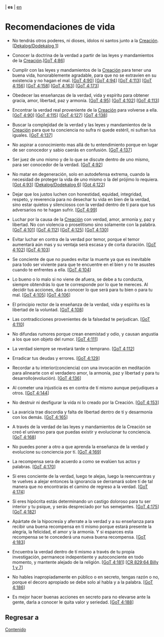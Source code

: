 | **es** | [en](../english/life-recommendations.md) 

# Recomendaciones de vida

- No tendrás otros poderes, ni dioses, ídolos ni santos junto a la [Creación](./definiciones.md/#creacion). [[Dekalog/Dodekalog 1](./referencias.md/#DD)]
- Conocer la doctrina de la verdad a partir de las leyes y mandamientos de la [Creación](./definiciones.md/#creacion).[[GoT 4:86](./referencias.md/#GoT)]
- Cumplir con las leyes y mandamientos de la [Creación](./definiciones.md/#creacion) para tener una buena vida, honorablemente agradable, para que no se extravíen en su existencia y no hagan el mal. [[GoT 4:90](./referencias.md/#GoT)] [[GoT 4:94](./referencias.md/#GoT)] [[GoT 4:113](./referencias.md/#GoT)] [[GoT 4:156](./referencias.md/#GoT)] [[GoT 4:158](./referencias.md/#GoT)] [[GoT 4:163](./referencias.md/#GoT)] [[GoT 4:173](./referencias.md/#GoT)]
- Obedecer las enseñanzas de la verdad, vida y espíritu para obtener gracia, amor, libertad, paz y armonía. [[GoT 4:95](./referencias.md/#GoT)] [[GoT 4:102](./referencias.md/#GoT)] [[GoT 4:113](./referencias.md/#GoT)]
- Encontrar la verdad real proveniente de la [Creación](./definiciones.md/#creacion) para volverse a ella. [[GoT 4:90](./referencias.md/#GoT)] [[GoT 4:115](./referencias.md/#GoT)] [[GoT 4:127](./referencias.md/#GoT)] [[GoT 4:138](./referencias.md/#GoT)]
- Buscar la complejidad de la verdad y las leyes y mandamientos de la [Creación](./definiciones.md/#creacion) para que tu conciencia no sufra ni quede estéril, ni sufran tus iguales. [[GoT 4:137](./referencias.md/#GoT)]
- No aspirar a conocimiento mas allá de tu entendimiento porque en lugar de ser conocedor y sabio caerás en confusión. [[GoT 4:137](./referencias.md/#GoT)]
- Ser juez de uno mismo y de lo que se discute dentro de uno mismo, para ser conocedor de la verdad. [[GoT 4:92](./referencias.md/#GoT)]
- No matar en degeneración, solo en autodefensa extrema, cuando la necesidad de proteger la vida de uno mismo o la del prójimo lo requiera. [[Got 4:93](./referencias.md/#GoT)] [[Dekalog/Dodekalog 6](./referencias.md/#DD)] [[Got 4:122](./referencias.md/#GoT)] 
- Dejar que los justos luchen con honestidad, equidad, integridad, respeto, y reverencia para no desechar tu vida en bien de la verdad, sino estar quietos y silenciosos con la verdad dentro de tí para que tus adversarios no te hagan sufrir. [[GoT 4:99](./referencias.md/#GoT)]
- Luchar por la causa de la [Creación](./definiciones.md/#creacion) con verdad, amor, armonía y, paz y libertad. No con violencia o proselitismo sino solamente con la palabra. [[GoT 4:101](./referencias.md/#GoT)] [[GoT 4:112](./referencias.md/#GoT)] [[GoT 4:125](./referencias.md/#GoT)] [[GoT 4:130](./referencias.md/#GoT)]
- Evitar luchar en contra de la verdad por temor, porque el temor aumentará aún mas y su ventaja será escasa y de corta duración. [[GoT 4:102](./referencias.md/#GoT)] [[GoT 4:103](./referencias.md/#GoT)]
- Se conciente de que no puedes evitar la muerte ya que es inevitable para todo ser viviente para que te encuentre en el bien y no te asustes cuando te enfrentes a ella. [[GoT 4:104](./referencias.md/#GoT)]
- Lo bueno o lo malo si no viene de afuera, se debe a tu conducta, siempre obtendrás lo que te corresponde por lo que te mereces. Al decidir tus acciones, das a conocer lo que será para tu bien o para tu mal. [[GoT 4:105](./referencias.md/#GoT)] [[GoT 4:106](./referencias.md/#GoT)]
- El principio rector de la enseñanza de la verdad, vida y espíritu es la libertad de la voluntad. [[GoT 4:108](./referencias.md/#GoT)]
- Las contradicciones provenientes de la falsedad te perjudican. [[GoT 4:110](./referencias.md/#GoT)]
- No difundas rumores porque crean enemistad y odio, y causan angustia a los que son objeto del rumor. [[GoT 4:111](./referencias.md/#GoT)]  
- La verdad siempre se revelará tarde o temprano. [[GoT 4:112](./referencias.md/#GoT)]
- Erradicar tus deudas y errores. [[GoT 4:129](./referencias.md/#GoT)]
- Recordar a tu interior(conciencia) con una invocación en meditación para alinearte con el verdadero amor, la armonía, paz y libertad y para tu desarrollo(evolución). [[GoT 4:136](./referencias.md/#GoT)]
- Al cometer una injusticia es en contra de tí mismo aunque perjudiques a otros. [[GoT 4:144](./referencias.md/#GoT)]
- No destruir ni desfigurar la vida ni lo creado por la Creación. [[GoT 4:153](./referencias.md/#GoT)]
- La avaricia trae discordia y falta de libertad dentro de tí y desarmonía con los demás. [[GoT 4:165](./referencias.md/#GoT)] 
- A través de la verdad de las leyes y mandamientos de la Creación se creó el universo para que puedas existir y evolucionar tu conciencia. [[GoT 4:168](./referencias.md/#GoT)] 
- No puedes poner a otro a que aprenda la enseñanza de la verdad y evolucione su conciencia por tí. [[GoT 4:169](./referencias.md/#GoT)]
- La recompensa sera de acuerdo a como se evalúen tus actos y palabras. [[GoT 4:170](./referencias.md/#GoT)]
- Si eres conciente de la verdad, luego te alejas, luego la reencuentras y te vuelves a alejar entonces la ignorancia se derramará sobre tí de tal manera que no encontrarás el camino de regreso a la verdad. [[GoT 4:174](./referencias.md/#GoT)]
- Si eres hipócrita estás determinando un castigo doloroso para tu ser interior y tu psique, y serás despreciado por tus semejantes. [[GoT 4:175](./referencias.md/#GoT)] [[GoT 4:182](./referencias.md/#GoT)]
- Apártate de la hipocresía y aferrate a la verdad y a su enseñanza para recibir una buena recompensa en tí mismo porque estará presente la alegría, la felicidad, el amor y la armonía. Y si esparces esta recompensa se te concederá una nueva buena recompensa. [[GoT 4:183](./referencias.md/#GoT)]
- Encuentra la verdad dentro de tí mismo a través de tu propia investigación, permanece indepentiente y autoconciente en todo momento, y mantente alejado de la religión. [[GoT 4:181](./referencias.md/#GoT)] [[CR 829:64 Billy 1 y 7](./referencias.md/#CR829)]
- No hables inapropiadamente en público o en secreto, tengas razón o no, porque el decoro apropiado se debe solo al habla y a la palabra. [[GoT 4:186](./referencias.md/#GoT)]
 
- Es mejor hacer buenas acciones en secreto para no elevarse ante la gente, darla a conocer le quita valor y seriedad. [[GoT 4:188](./referencias.md/#GoT)]
 
## Regresar a

[Contenido](./contenido.md)
